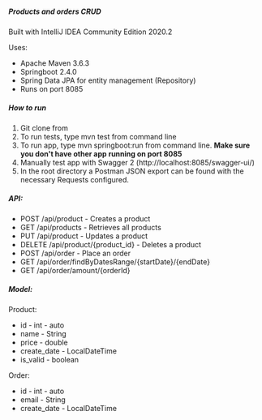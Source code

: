 ##### Products and orders CRUD

Built with IntelliJ IDEA Community Edition 2020.2

Uses:
- Apache Maven 3.6.3
- Springboot 2.4.0
- Spring Data JPA for entity management (Repository)
- Runs on port 8085

##### How to run
1. Git clone from 
2. To run tests, type mvn test from command line
3. To run app, type mvn springboot:run from command line. **Make sure you don't have other app running on port 8085**
4. Manually test app with Swagger 2 (http://localhost:8085/swagger-ui/)
5. In the root directory a Postman JSON export can be found with the necessary Requests configured. 

##### API:

- POST /api/product - Creates a product
- GET /api/products - Retrieves all products
- PUT /api/product - Updates a product
- DELETE /api/product/{product_id} - Deletes a product
- POST /api/order - Place an order
- GET /api/order/findByDatesRange/{startDate}/{endDate}
- GET /api/order/amount/{orderId}

##### Model:
Product:
- id - int - auto
- name - String
- price - double
- create_date - LocalDateTime
- is_valid - boolean

Order:
- id - int - auto
- email - String
- create_date - LocalDateTime

